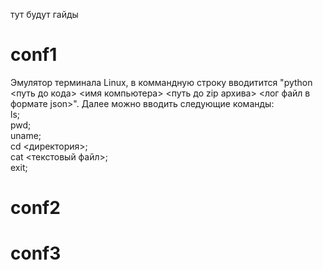 тут будут гайды
# conf1
Эмулятор терминала Linux, в коммандную строку вводитится "python <путь до кода> <имя компьютера> <путь до zip архива> <лог файл в формате json>".
Далее можно вводить следующие команды:<br/>
  ls;<br/>
  pwd;<br/>
  uname;<br/>
  cd <директория>;<br/>
  cat <текстовый файл>;<br/>
  exit;<br/>
# conf2
# conf3
